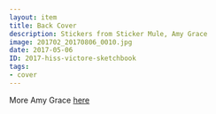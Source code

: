 ```yaml
---
layout: item
title: Back Cover
description: Stickers from Sticker Mule, Amy Grace
image: 201702_20170806_0010.jpg
date: 2017-05-06
ID: 2017-hiss-victore-sketchbook
tags: 
- cover
---
```


More Amy Grace [here](https://www.redbubble.com/people/amygrace/og-shop?ref=artist_title_name "Amy Grace on Redbubble")